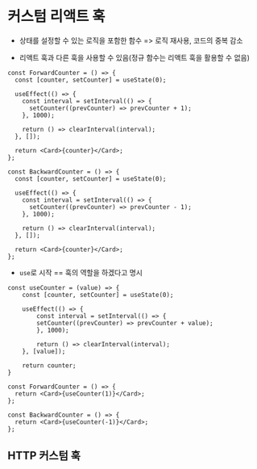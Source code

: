 # 커스텀 리액트 훅

- 상태를 설정할 수 있는 로직을 포함한 함수 => 로직 재사용, 코드의 중복 감소 

- 리액트 훅과 다른 훅을 사용할 수 있음(정규 함수는 리액트 훅을 활용할 수 없음)

```react
const ForwardCounter = () => {
  const [counter, setCounter] = useState(0);

  useEffect(() => {
    const interval = setInterval(() => {
      setCounter((prevCounter) => prevCounter + 1);
    }, 1000);

    return () => clearInterval(interval);
  }, []);

  return <Card>{counter}</Card>;
};
```

```react
const BackwardCounter = () => {
  const [counter, setCounter] = useState(0);

  useEffect(() => {
    const interval = setInterval(() => {
      setCounter((prevCounter) => prevCounter - 1);
    }, 1000);

    return () => clearInterval(interval);
  }, []);

  return <Card>{counter}</Card>;
};
```

- `use`로 시작 == 훅의 역할을 하겠다고 명시  

```react
const useCounter = (value) => {
    const [counter, setCounter] = useState(0);

    useEffect(() => {
        const interval = setInterval(() => {
        setCounter((prevCounter) => prevCounter + value);
        }, 1000);

        return () => clearInterval(interval);
    }, [value]);

    return counter;
}
```

```react
const ForwardCounter = () => {
  return <Card>{useCounter(1)}</Card>;
};
```

```react
const BackwardCounter = () => {
  return <Card>{useCounter(-1)}</Card>;
};
```

## HTTP 커스텀 훅 



